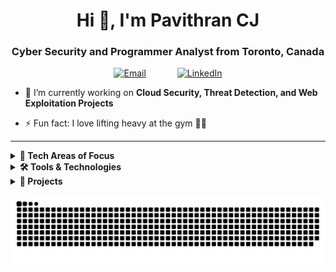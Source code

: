 <h1 align="center">Hi 👋, I'm Pavithran CJ</h1>
<h3 align="center">Cyber Security and Programmer Analyst from Toronto, Canada</h3>

<!-- Socials -->
<div align="center" style="display: flex; justify-content: center; align-items: center; gap: 50px;">
  <a href="mailto:cjpavithran@gmail.com" title="Email - cjpavithran@gmail.com" target="_blank" rel="noopener noreferrer">
    <img src="https://cdn.jsdelivr.net/npm/simple-icons@v8/icons/gmail.svg" alt="Email" width="32" height="32" />
  </a>
  <a href="https://www.linkedin.com/in/pavithran-c-j" title="LinkedIn - Pavithran CJ" target="_blank" rel="noopener noreferrer">
    <img src="https://cdn.jsdelivr.net/npm/simple-icons@v8/icons/linkedin.svg" alt="LinkedIn" width="32" height="32" />
  </a>
</div>


- 🔭 I’m currently working on **Cloud Security, Threat Detection, and Web Exploitation Projects**

- ⚡ Fun fact: I love lifting heavy at the gym 🏋️‍♂️

---

<details>
  <summary><b>🧠 Tech Areas of Focus</b></summary>

- Cloud Security (GCP)  
- Threat Detection & Response (SIEM, Wazuh)  
- Web Application Security  
- Malware Analysis  
- Phishing Simulation  
- Mobile Application Security (OWASP Top 10)  
- Red Teaming (Simulated Attacks & Vulnerability Analysis)  

</details>

<details>
  <summary><b>🛠️ Tools & Technologies</b></summary>

| Category | Tools |
|---------|-------|
| **Security Tools** | <img src="https://img.icons8.com/color/48/000000/wazuh.png" height="24"/> Wazuh &nbsp; <img src="https://portswigger.net/favicon.ico" height="20"/> Burp Suite &nbsp; <img src="https://seeklogo.com/images/F/frida-logo-B6478ED86B-seeklogo.com.png" height="24"/> Frida &nbsp; <img src="https://raw.githubusercontent.com/OWASP/www-project-zap/master/assets/images/logo.png" height="24"/> OWASP ZAP &nbsp; <img src="https://avatars.githubusercontent.com/u/11801912?s=200&v=4" height="24"/> MobSF &nbsp; ngrok &nbsp; Amass &nbsp; Sysmon |
| **Languages** | <img src="https://cdn.jsdelivr.net/gh/devicons/devicon/icons/python/python-original.svg" height="24"/> Python &nbsp; <img src="https://cdn.jsdelivr.net/gh/devicons/devicon/icons/java/java-original.svg" height="24"/> Java &nbsp; <img src="https://cdn.jsdelivr.net/gh/devicons/devicon/icons/javascript/javascript-original.svg" height="24"/> JavaScript &nbsp; <img src="https://cdn.jsdelivr.net/gh/devicons/devicon/icons/html5/html5-original.svg" height="24"/> HTML &nbsp; <img src="https://cdn.jsdelivr.net/gh/devicons/devicon/icons/css3/css3-original.svg" height="24"/> CSS |
| **Platforms/Frameworks** | <img src="https://cdn.jsdelivr.net/gh/devicons/devicon/icons/googlecloud/googlecloud-original.svg" height="24"/> GCP &nbsp; <img src="https://cdn.jsdelivr.net/gh/devicons/devicon/icons/linux/linux-original.svg" height="24"/> Linux &nbsp; Android SDK |
| **Other Tools** | <img src="https://cdn.jsdelivr.net/gh/devicons/devicon/icons/docker/docker-original.svg" height="24"/> Docker &nbsp; <img src="https://cdn.jsdelivr.net/gh/devicons/devicon/icons/vscode/vscode-original.svg" height="24"/> VS Code &nbsp; <img src="https://cdn.jsdelivr.net/gh/devicons/devicon/icons/github/github-original.svg" height="24"/> GitHub &nbsp; <img src="https://cdn.jsdelivr.net/gh/devicons/devicon/icons/git/git-original.svg" height="24"/> Git &nbsp; <img src="https://cdn.jsdelivr.net/gh/devicons/devicon/icons/androidstudio/androidstudio-original.svg" height="24"/> Android Studio |

</details>

<details>
  <summary><b>📁 Projects</b></summary>

- [**Phishing Simulation Toolkit**](https://github.com/yourusername/phishing-simulation-toolkit)  
  Simulated phishing attacks by cloning social media platforms and capturing credentials using Python and ngrok tunnels to highlight the impact of credential harvesting.

- [**Mobile App Security Testing Lab (OWASP Top 10)**](https://github.com/yourusername/mobile-app-security-testing)  
  Evaluated open-source mobile applications against OWASP Mobile Top 10 using MobSF and Frida, identified vulnerabilities, and suggested mitigation strategies.

</details>


<p align="center">
  <img src="https://github.com/Platane/snk/raw/output/github-contribution-grid-snake.svg" alt="GitHub Contribution Snake" />
</p>
